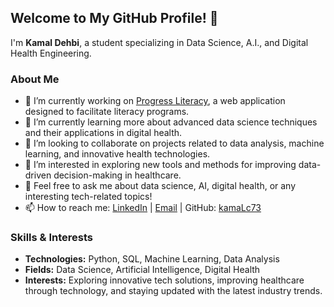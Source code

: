## Welcome to My GitHub Profile! 👋

I'm **Kamal Dehbi**, a student specializing in Data Science, A.I., and Digital Health Engineering.

### About Me

- 🔭 I’m currently working on [Progress Literacy](https://github.com/kamaLc73/Progress-Literacy), a web application designed to facilitate literacy programs.
- 🌱 I’m currently learning more about advanced data science techniques and their applications in digital health.
- 👯 I’m looking to collaborate on projects related to data analysis, machine learning, and innovative health technologies.
- 🤔 I’m interested in exploring new tools and methods for improving data-driven decision-making in healthcare.
- 💬 Feel free to ask me about data science, AI, digital health, or any interesting tech-related topics!
- 📫 How to reach me: [LinkedIn](https://www.linkedin.com/in/kamal-dehbi/) | [Email](mailto:kamaldehbi0114@gmail.com) | GitHub: [kamaLc73](https://github.com/kamaLc73)

### Skills & Interests

- **Technologies:** Python, SQL, Machine Learning, Data Analysis
- **Fields:** Data Science, Artificial Intelligence, Digital Health
- **Interests:** Exploring innovative tech solutions, improving healthcare through technology, and staying updated with the latest industry trends.
